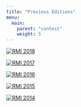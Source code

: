 ```yaml
---
title: "Previous Editions"
menu:
  main:
    parent: "contest"
    weight: 5
---
```


<span class="previous">

[![RMI 2018](/assets/previous/2018.png)](/../rmi_2018)

[![RMI 2017](/assets/previous/2017.png)](/../rmi_2018)

[![RMI 2016](/assets/previous/2016.png)](/../rmi_2018)

[![RMI 2015](/assets/previous/2015.png)](/../rmi_2018)

[![RMI 2014](/assets/previous/2014.png)](/../rmi_2018)

</span>
